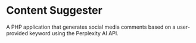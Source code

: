 # Content Suggester

A PHP application that generates social media comments based on a user-provided keyword using the Perplexity AI API.
